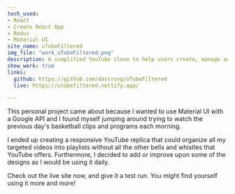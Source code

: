 ```yaml
---
tech_used:
- React
- Create React App
- Redux
- Material UI
site_name: uTubeFiltered
img_file: "work_uTubeFiltered.png"
description: A simplified YouTube clone to help users create, manage and watch playlists
show_work: true
links:
  github: https://github.com/dastrong/uTubeFiltered
  live: https://utubefiltered.netlify.app/

---
```

This personal project came about because I wanted to use Material UI with a Google API and I found myself jumping around trying to watch the previous day's basketball clips and programs each morning.

I ended up creating a responsive YouTube replica that could organize all my targeted videos into playlists without all the other bells and whistles that YouTube offers. Furthermore, I decided to add or improve upon some of the designs as I would be using it daily.

Check out the live site now, and give it a test run. You might find yourself using it more and more!
